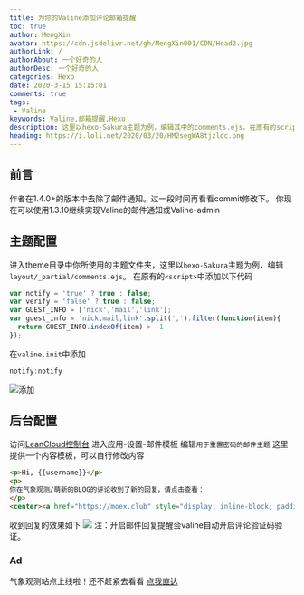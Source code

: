 ```yaml
---
title: 为你的Valine添加评论邮箱提醒
toc: true
author: MengXin
avatar: https://cdn.jsdelivr.net/gh/MengXin001/CDN/Head2.jpg
authorLink: /
authorAbout: 一个好奇的人
authorDesc: 一个好奇的人
categories: Hexo
date: 2020-3-15 15:15:01
comments: true
tags: 
 - Valine
keywords: Valine,邮箱提醒,Hexo
description: 这里以hexo-Sakura主题为例，编辑其中的comments.ejs。在原有的script中添加以下代码来支持邮件回复
headimg: https://i.loli.net/2020/03/20/HM2segWA8tjzldc.png
---
```

## 前言
作者在1.4.0+的版本中去除了邮件通知。过一段时间再看看commit修改下。
你现在可以使用1.3.10继续实现Valine的邮件通知或Valine-admin<!--more-->
## 主题配置
进入theme目录中你所使用的主题文件夹，这里以`hexo-Sakura`主题为例，编辑`layout/_partial/comments.ejs`。
在原有的`<script>`中添加以下代码
```JavaScript
var notify = 'true' ? true : false;
var verify = 'false' ? true : false;
var GUEST_INFO = ['nick','mail','link'];
var guest_info = 'nick,mail,link'.split(',').filter(function(item){
  return GUEST_INFO.indexOf(item) > -1
});
```
在`valine.init`中添加
```JavaScript
notify:notify
```
![添加](https://s1.ax1x.com/2020/03/15/83M3y4.png)

## 后台配置
访问[LeanCloud控制台](https://Leancloud.cn)
进入应用-设置-邮件模板
编辑`用于重置密码的邮件主题`
这里提供一个内容模板，可以自行修改内容
```HTML
<p>Hi, {{username}}</p>
<p>
你在气象观测/萌新的BLOG的评论收到了新的回复，请点击查看：
</p>
<center><a href="https://moex.club" style="display: inline-block; padding: 10px 20px; border-radius: 4px; background-color: #3090e4; color: #fff; text-decoration: none;">马上查看!</a></center>
```
收到回复的效果如下
![](https://i.loli.net/2020/03/15/HXsR8t4gMEf9dPe.jpg)
注：开启邮件回复提醒会valine自动开启评论验证码验证。

### Ad
气象观测站点上线啦！还不赶紧去看看
[点我直达](https://moex.club)

